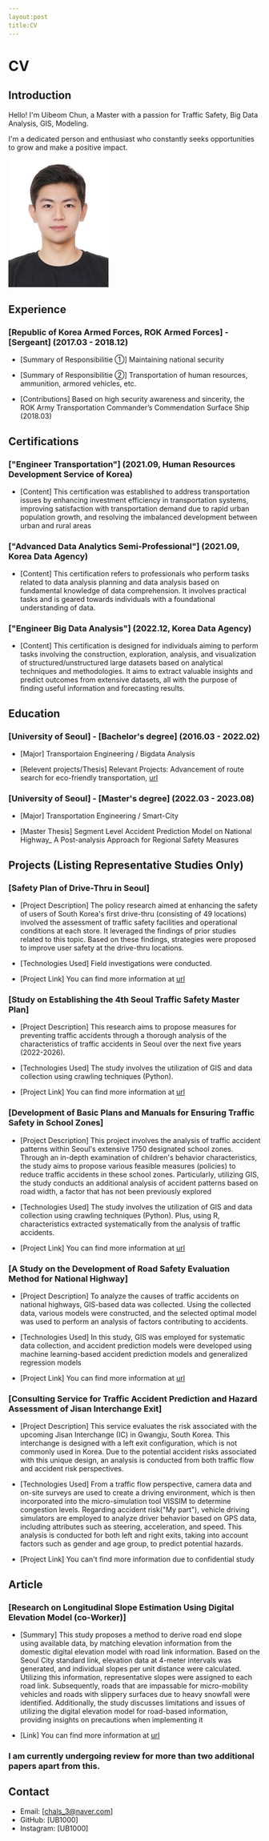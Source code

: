 ```yaml
---
layout:post
title:CV
---
```

# CV


## Introduction
Hello! I'm Uibeom Chun, a Master with a passion for Traffic Safety, Big Data Analysis, GIS, Modeling. 

I'm a dedicated person and enthusiast who constantly seeks opportunities to grow and make a positive impact.

![Image](/UFD08247-1_new.jpg)
## Experience

### [Republic of Korea Armed Forces, ROK Armed Forces] - [Sergeant] (2017.03 - 2018.12)
- [Summary of Responsibilitie ①] 
  Maintaining national security
- [Summary of Responsibilitie ②]
  Transportation of human resources, ammunition, armored vehicles, etc.
  
- [Contributions]
  Based on high security awareness and sincerity, the ROK Army Transportation Commander’s Commendation Surface Ship (2018.03)


## Certifications

### ["Engineer Transportation"] (2021.09, Human Resources Development Service of Korea) 
- [Content]
  This certification was established to address transportation issues by enhancing investment efficiency in transportation systems, improving satisfaction with transportation demand due to rapid urban population growth, and resolving the imbalanced development between urban and rural areas

### ["Advanced Data Analytics Semi-Professional"] (2021.09, Korea Data Agency) 
- [Content]
  This certification refers to professionals who perform tasks related to data analysis planning and data analysis based on fundamental knowledge of data comprehension. It involves practical tasks and is geared towards individuals with a foundational understanding of data.

### ["Engineer Big Data Analysis"] (2022.12, Korea Data Agency) 
- [Content]
  This certification is designed for individuals aiming to perform tasks involving the construction, exploration, analysis, and visualization of structured/unstructured large datasets based on analytical techniques and methodologies. It aims to extract valuable insights and predict outcomes from extensive datasets, all with the purpose of finding useful information and forecasting results.


## Education

### [University of Seoul] - [Bachelor's degree] (2016.03 - 2022.02)
- [Major]
  Transportaion Engineering / Bigdata Analysis
  
- [Relevent projects/Thesis]
  Relevant Projects: Advancement of route search for eco-friendly transportation, 
  [url](https://kst.or.kr/bbs/board.php?bo_table=tugo_programbook85&wr_id=119)

### [University of Seoul] - [Master's degree] (2022.03 - 2023.08)
- [Major]
  Transportation Engineering / Smart-City
  
- [Master Thesis]
  Segment Level Accident Prediction Model on National Highway_ A Post-analysis Approach for Regional Safety Measures


## Projects (Listing Representative Studies Only)

### [Safety Plan of Drive-Thru in Seoul]
- [Project Description]
  The policy research aimed at enhancing the safety of users of South Korea's first drive-thru (consisting of 49 locations) involved the assessment of traffic safety facilities and operational conditions at each store. It leveraged the findings of prior studies related to this topic. Based on these findings, strategies were proposed to improve user safety at the drive-thru locations.
  
- [Technologies Used]
  Field investigations were conducted.
  
- [Project Link]
  You can find more information at [url]([https://news.seoul.go.kr/traffic/archives/506936)

### [Study on Establishing the 4th Seoul Traffic Safety Master Plan]
- [Project Description]
  This research aims to propose measures for preventing traffic accidents through a thorough analysis of the characteristics of traffic accidents in Seoul over the next five years (2022-2026).
  
- [Technologies Used]
  The study involves the utilization of GIS and data collection using crawling techniques (Python).
  
- [Project Link]
  You can find more information at [url](https://opengov.seoul.go.kr/public/26284385)

### [Development of Basic Plans and Manuals for Ensuring Traffic Safety in School Zones]
- [Project Description]
 This project involves the analysis of traffic accident patterns within Seoul's extensive 1750 designated school zones. Through an in-depth examination of children's behavior characteristics, the study aims to propose various feasible measures (policies) to reduce traffic accidents in these school zones. Particularly, utilizing GIS, the study conducts an additional analysis of accident patterns based on road width, a factor that has not been previously explored

- [Technologies Used]
  The study involves the utilization of GIS and data collection using crawling techniques (Python).
  Plus, using R, characteristics extracted systematically from the analysis of traffic accidents.
  
- [Project Link]
  You can find more information at [url](https://news.seoul.go.kr/traffic/archives/509155)

### [A Study on the Development of Road Safety Evaluation Method for National Highway]
- [Project Description]
 To analyze the causes of traffic accidents on national highways, GIS-based data was collected. Using the collected data, various models were constructed, and the selected optimal model was used to perform an analysis of factors contributing to accidents.

- [Technologies Used]
  In this study, GIS was employed for systematic data collection, and accident prediction models were developed using machine learning-based accident prediction models and generalized regression models
  
- [Project Link]
  You can find more information at [url](https://www.kotsa.or.kr/portal/bbs/transafe_view.do?bbscSeqn=5528&menuCode=05070100)

### [Consulting Service for Traffic Accident Prediction and Hazard Assessment of Jisan Interchange Exit]
- [Project Description]
 This service evaluates the risk associated with the upcoming Jisan Interchange (IC) in Gwangju, South Korea. This interchange is designed with a left exit configuration, which is not commonly used in Korea. Due to the potential accident risks associated with this unique design, an analysis is conducted from both traffic flow and accident risk perspectives.

- [Technologies Used]
 From a traffic flow perspective, camera data and on-site surveys are used to create a driving environment, which is then incorporated into the micro-simulation tool VISSIM to determine congestion levels. Regarding accident risk("My part"), vehicle driving simulators are employed to analyze driver behavior based on GPS data, including attributes such as steering, acceleration, and speed. This analysis is conducted for both left and right exits, taking into account factors such as gender and age group, to predict potential hazards.

- [Project Link]
  You can't find more information due to confidential study


## Article

### [Research on Longitudinal Slope Estimation Using Digital Elevation Model (co-Worker)]
- [Summary] 
  This study proposes a method to derive road end slope using available data, by matching elevation information from the domestic digital elevation model with road link information. Based on the Seoul City standard link, elevation data at 4-meter intervals was generated, and individual slopes per unit distance were calculated. Utilizing this information, representative slopes were assigned to each road link. Subsequently, roads that are impassable for micro-mobility vehicles and roads with slippery surfaces due to heavy snowfall were identified. Additionally, the study discusses limitations and issues of utilizing the digital elevation model for road-based information, providing insights on precautions when implementing it

- [Link]
  You can find more information at [url](https://www.kci.go.kr/kciportal/ci/sereArticleSearch/ciSereArtiView.kci?sereArticleSearchBean.artiId=ART002792581)

### I am currently undergoing review for more than two additional papers apart from this.
  
## Contact
- Email: [chals_3@naver.com]
- GitHub: [UB1000]
- Instagram: [UB1000]
